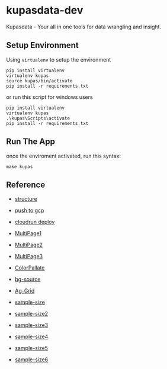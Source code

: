 # kupasdata-dev
Kupasdata - Your all in one tools for data wrangling and insight.

## Setup Environment

Using `virtualenv` to setup the environment

```
pip install virtualenv
virtualenv kupas
source kupas/bin/activate
pip install -r requirements.txt
```

or run this script for windows users

```
pip install virtualenv
virtualenv kupas
.\kupas\Scripts\activate
pip install -r requirements.txt
```


## Run The App

once the enviroment activated, run this syntax:
```
make kupas
```


## Reference

* [structure](https://levelup.gitconnected.com/8-simple-steps-to-build-your-first-streamlit-app-91fe7b3bef9e)
* [push to gcp](https://cloud.google.com/build/docs/build-push-docker-image)
* [cloudrun deploy](https://medium.com/@faizififita1/how-to-deploy-your-streamlit-web-app-to-google-cloud-run-ba776487c5fe)
* [MultiPage1](https://towardsdatascience.com/3-ways-to-create-a-multi-page-streamlit-app-1825b5b07c0f)
* [MultiPage2](https://www.geeksforgeeks.org/creating-multipage-applications-using-streamlit/)
* [MultiPage3](https://docs.streamlit.io/library/get-started/multipage-apps/create-a-multipage-app)
* [ColorPallate](https://colorhunt.co/palette/4e4e6a1f6cb070a3c4e7e8f5)
* [bg-source](https://www.freepik.com/free-vector/white-abstract-wallpaper_12151163.htm#query=simple%20background&position=45&from_view=keyword&track=ais)
* [Ag-Grid](https://blog.streamlit.io/building-a-pivottable-report-with-streamlit-and-ag-grid/)

* [sample-size](https://towardsdatascience.com/probing-into-minimum-sample-size-formula-derivation-and-usage-8db9a556280b)
* [sample-size2](https://towardsdatascience.com/the-relationship-between-significance-power-sample-size-effect-size-899fcf95a76d)
* [sample-size3](https://www.invespcro.com/blog/calculating-sample-size-for-an-ab-test/)
* [sample-size4](https://stats.stackexchange.com/questions/392979/ab-test-sample-size-calculation-by-hand)
* [sample-size5](https://henrykpano.medium.com/a-b-testing-calculating-your-sample-size-using-various-methods-4290fddb354d)
* [sample-size6](https://towardsdatascience.com/required-sample-size-for-a-b-testing-6f6608dd330a)